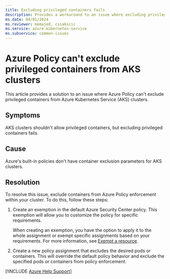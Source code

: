 ```yaml
---
title: Excluding privileged containers fails
description: Provides a workaround to an issue where excluding privileged containers fails.
ms.date: 04/01/2024
ms.reviewer: momajed, cssakscic 
ms.service: azure-kubernetes-service
ms.subservice: common-issues
---
```

# Azure Policy can't exclude privileged containers from AKS clusters

This article provides a solution to an issue where Azure Policy can't exclude privileged containers from Azure Kubernetes Service (AKS) clusters.

## Symptoms

AKS clusters shouldn't allow privileged containers, but excluding privileged containers fails.

## Cause

Azure's built-in policies don't have container exclusion parameters for AKS clusters.

## Resolution

To resolve this issue, exclude containers from Azure Policy enforcement within your cluster. To do this, follow these steps:

1.	Create an exemption in the default Azure Security Center policy. This exemption will allow you to customize the policy for specific requirements. 

    When creating an exemption, you have the option to apply it to the whole assignment or exempt specific assignments based on your requirements. For more information, see [Exempt a resource](/azure/defender-for-cloud/exempt-resource).

2.	Create a new policy assignment that excludes the desired pods or containers. This will override the default policy behavior and exclude the specified pods or containers from policy enforcement. 

[!INCLUDE [Azure Help Support](../../includes/azure-help-support.md)]

